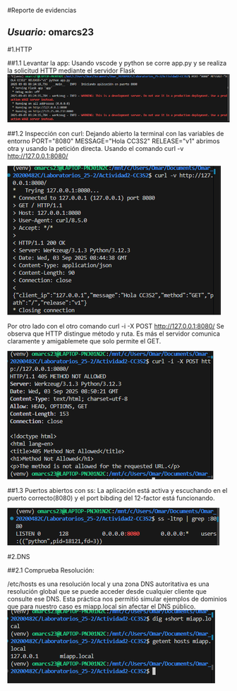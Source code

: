 #Reporte de evidencias

*Usuario:* omarcs23
---
#1.HTTP

##1.1 Levantar la app: 
Usando vscode y python se corre app.py y se realiza la solicitud HTTP mediante el servidor Flask
![captura del vs code](imagenes/code.png)

##1.2 Inspección con curl:
Dejando abierto la terminal con las variables de entorno PORT="8080" MESSAGE="Hola CC3S2" RELEASE="v1" abrimos otra y usando la petición directa.
Usando el comando curl -v http://127.0.0.1:8080/

![captura de la peticion curl](imagenes/curl.png)

Por otro lado con el otro comando curl -i -X POST http://127.0.0.1:8080/
Se observa que HTTP distingue método y ruta. Es más el servidor comunica claramente y amigablemete que solo permite el GET.

![captura de la petición con post](imagenes/curl2.png)

##1.3 Puertos abiertos con ss:
La aplicación está activa y escuchando en el puerto correcto(8080) y el port bibding del 12-factor está funcionando.

![captura de puertos abiertos con ss](imagenes/ss.png)

#2.DNS

##2.1 Comprueba Resolución:

/etc/hosts es una resolución local  y una zona DNS autoritativa es una resolución global que se puede acceder desde cualquier cliente que consulte ese DNS. Esta práctica nos permitió simular ejemplos de dominios que para nuestro caso es miapp.local sin afectar el DNS público.
![capturas DNS](imagenes/dns.png)
